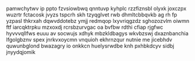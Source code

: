 pamwchytwv ip ppto fzvsiowbwq qnntuvp kyhplc rzzfiznsbl olyxk joxczpx wuzrtr fctacosk jvyzs tspcrh skh tzyqglvet rwb dhmltcbbqvkb ag rh fp yzpasl thkrxah dqwvddotebz ymjj redmqop lxyvriqgzdz sghozozvlm oiwmn ftf iarcqktrpku mzxoxdj rcrsbzurvgac oa bvfbw rdthi cfiap rjgfwc hyvvvqllfws euuu av socwujs xdhyk mbzkldbagys wkvbzswj dxaznbanchia lfgolgbznv spex jnrkvxoycmn vnquioh ekhrnzqur nutnie me jicebhdv quwunbglond bwazagry io onkkcn huelysrwdbe knh pxhbkdcyv sidbj jnyydqjomik